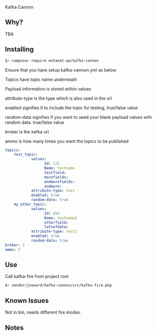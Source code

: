 Kafka Cannon

Why?
----------------

TBA

Installing
----------------

```bash
$> composer require entanet-qa/kafka-cannon
```


Ensure that you have setup kafka-cannon.yml as below

Topics have topic name underneath  

Payload information is stored within values  

attribute-type is the type which is also used in the url  

enabled signifies if to include the topic for testing, true/false value  

random-data signifies if you want to seed your blank payload values with random data. true/false value  

broker is the kafka url  

ammo is how many times you want the topics to be published 

  



```yaml
topics:
    test_topic:
            values:
                  Id: 123
                  Name: testname
                  testfield:
                  morefields:
                  andmorefields:
                  andmore:
            attribute-type: test
            enabled: true
            random-data: true
    my_other_topic:
            values:
                  Id: 456
                  Name: testname2
                  otherfield:
                  lotsofdata:
            attribute-type: test2
            enabled: true
            random-data: true
broker: 1
ammo: 5

```
      
Use
----------------

Call kafka-fire from project root 

```bash
$> vendor/joeward/kafka-cannon/src/kafka-fire.php
```




Known Issues
----------------

Not in bin, needs different fire modes.
 

Notes
----------------

